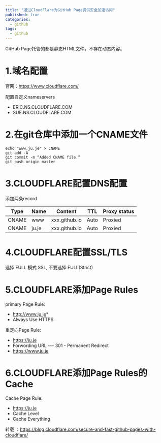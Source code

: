 ```yaml
---
title: "通过CloudFlare为GitHub Page提供安全加速访问"
published: true
categories: 
  - github
tags: 
  - github
---
```

GitHub Page托管的都是静态HTML文件，不存在动态内容。

# 1.域名配置

官网：https://www.cloudflare.com/

配置自定义nameservers

- ERIC.NS.CLOUDFLARE.COM
- SUE.NS.CLOUDFLARE.COM

# 2.在git仓库中添加一个CNAME文件

```
echo "www.ju.je" > CNAME
git add -A
git commit -m “Added CNAME file.”
git push origin master
```

# 3.CLOUDFLARE配置DNS配置

添加两条record

| Type | Name | Content | TTL | Proxy status |
| --- | --- | --- | --- | --- |
| CNAME | www | xxx.github.io | Auto | Proxied |
| CNAME | ju.je | xxx.github.io | Auto | Proxied |

# 4.CLOUDFLARE配置SSL/TLS

选择 FULL 模式 SSL, 不要选择 FULL(Strict)

# 5.CLOUDFLARE添加Page Rules

primary Page Rule: 
- http://www.ju.je* 
- Always Use HTTPS

重定向Page Rule: 
- https://ju.je
- Forwording URL  --- 301 - Permanent Redirect
- https://www.ju.je 

# 6.CLOUDFLARE添加Page Rules的Cache

Cache Page Rule: 
- https://ju.je
- Cache Level
- Cache Everything



转载 ：https://blog.cloudflare.com/secure-and-fast-github-pages-with-cloudflare/
